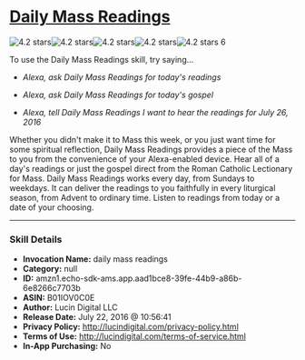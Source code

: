 # [Daily Mass Readings](http://alexa.amazon.com/#skills/amzn1.echo-sdk-ams.app.aad1bce8-39fe-44b9-a86b-6e8266c7703b)
![4.2 stars](../../images/ic_star_black_18dp_1x.png)![4.2 stars](../../images/ic_star_black_18dp_1x.png)![4.2 stars](../../images/ic_star_black_18dp_1x.png)![4.2 stars](../../images/ic_star_black_18dp_1x.png)![4.2 stars](../../images/ic_star_half_black_18dp_1x.png) 6

To use the Daily Mass Readings skill, try saying...

* *Alexa, ask Daily Mass Readings for today's readings*

* *Alexa, ask Daily Mass Readings for today's gospel*

* *Alexa, tell Daily Mass Readings I want to hear the readings for July 26, 2016*

Whether you didn't make it to Mass this week, or you just want time for some spiritual reflection, Daily Mass Readings provides a piece of the Mass to you from the convenience of your Alexa-enabled device. Hear all of a day's readings or just the gospel direct from the Roman Catholic Lectionary for Mass. Daily Mass Readings works every day, from Sundays to weekdays. It can deliver the readings to you faithfully in every liturgical season, from Advent to ordinary time. Listen to readings from today or a date of your choosing.

***

### Skill Details

* **Invocation Name:** daily mass readings
* **Category:** null
* **ID:** amzn1.echo-sdk-ams.app.aad1bce8-39fe-44b9-a86b-6e8266c7703b
* **ASIN:** B01IOV0C0E
* **Author:** Lucin Digital LLC
* **Release Date:** July 22, 2016 @ 10:56:41
* **Privacy Policy:** http://lucindigital.com/privacy-policy.html
* **Terms of Use:** http://lucindigital.com/terms-of-service.html
* **In-App Purchasing:** No
